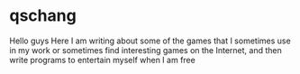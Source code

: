 # qschang
Hello guys
Here I am writing about some of the games that I sometimes use in my work or sometimes find interesting games on the Internet, and then write programs to entertain myself when I am free
